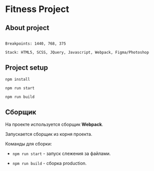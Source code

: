 # Fitness Project

## About project

```

Breakpoints: 1440, 768, 375

Stack: HTML5, SCSS, JQuery, Javascript, Webpack, Figma/Photoshop

```

## Project setup

```
npm install

npm run start

npm run build

```

## Сборщик

На проекте используется сборщик **Webpack**.

Запускается сборщик из корня проекта.

Команды для сборки:

- `npm run start` - запуск слежения за файлами.

- `npm run build` - сборка production.
